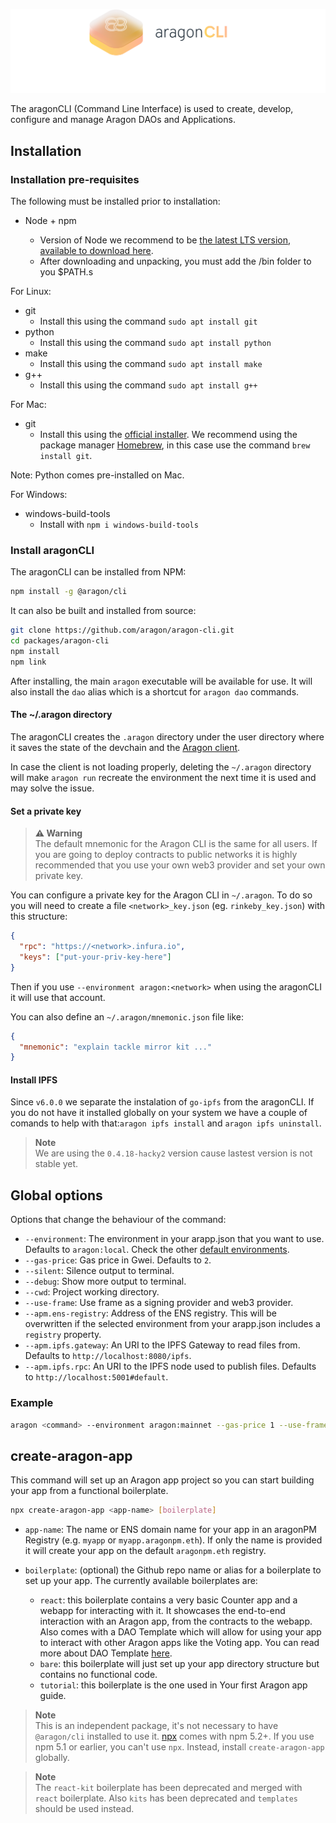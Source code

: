 ![aragonCLI logo](/docs/assets/brand/aragoncli.png)

The aragonCLI (Command Line Interface) is used to create, develop, configure and manage Aragon DAOs and Applications.

## Installation

### Installation pre-requisites

The following must be installed prior to installation:

- Node + npm

  - Version of Node we recommend to be [the latest LTS version, available to download here](https://nodejs.org/en/).
  - After downloading and unpacking, you must add the /bin folder to you \$PATH.s

For Linux:

- git
  - Install this using the command `sudo apt install git`
- python
  - Install this using the command `sudo apt install python`
- make
  - Install this using the command `sudo apt install make`
- g++
  - Install this using the command `sudo apt install g++`

For Mac:

- git
  - Install this using the [official installer](http://sourceforge.net/projects/git-osx-installer/). We recommend using the package manager [Homebrew](https://brew.sh), in this case use the command `brew install git`.

Note: Python comes pre-installed on Mac.

For Windows:

- windows-build-tools
  - Install with `npm i windows-build-tools`

### Install aragonCLI

The aragonCLI can be installed from NPM:

```sh
npm install -g @aragon/cli
```

It can also be built and installed from source:

```sh
git clone https://github.com/aragon/aragon-cli.git
cd packages/aragon-cli
npm install
npm link
```

After installing, the main `aragon` executable will be available for use. It will also install the `dao` alias which is a shortcut for `aragon dao` commands.

#### The ~/.aragon directory

The aragonCLI creates the `.aragon` directory under the user directory where it saves the state of the devchain and the [Aragon client](client.md).

In case the client is not loading properly, deleting the `~/.aragon` directory will make `aragon run` recreate the environment the next time it is used and may solve the issue.

#### Set a private key

> **⚠️  Warning**<br>
> The default mnemonic for the Aragon CLI is the same for all users. If you are going to deploy contracts to public networks it is highly recommended that you use your own web3 provider and set your own private key.

You can configure a private key for the Aragon CLI in `~/.aragon`. To do so you will need to create a file `<network>_key.json` (eg. `rinkeby_key.json`) with this structure:

```json
{
  "rpc": "https://<network>.infura.io",
  "keys": ["put-your-priv-key-here"]
}
```

Then if you use `--environment aragon:<network>` when using the aragonCLI it will use that account.

You can also define an `~/.aragon/mnemonic.json` file like:

```json
{
  "mnemonic": "explain tackle mirror kit ..."
}
```

#### Install IPFS

Since `v6.0.0` we separate the instalation of `go-ipfs` from the aragonCLI. If you do not have it installed globally on your system we have a couple of comands to help with that:`aragon ipfs install` and `aragon ipfs uninstall`.

> **Note**<br>
> We are using the `0.4.18-hacky2` version cause lastest version is not stable yet.

## Global options

Options that change the behaviour of the command:

- `--environment`: The environment in your arapp.json that you want to use. Defaults to `aragon:local`. Check the other [default environments](/docs/cli-global-confg.html#example).
- `--gas-price`: Gas price in Gwei. Defaults to `2`.
- `--silent`: Silence output to terminal.
- `--debug`: Show more output to terminal.
- `--cwd`: Project working directory.
- `--use-frame`: Use frame as a signing provider and web3 provider.
- `--apm.ens-registry`: Address of the ENS registry. This will be overwritten if the selected environment from your arapp.json includes a `registry` property.
- `--apm.ipfs.gateway`: An URI to the IPFS Gateway to read files from. Defaults to `http://localhost:8080/ipfs`.
- `--apm.ipfs.rpc`: An URI to the IPFS node used to publish files. Defaults to `http://localhost:5001#default`.

### Example

```sh
aragon <command> --environment aragon:mainnet --gas-price 1 --use-frame --debug
```

## create-aragon-app

This command will set up an Aragon app project so you can start building your app from a functional boilerplate.

```sh
npx create-aragon-app <app-name> [boilerplate]
```

- `app-name`: The name or ENS domain name for your app in an aragonPM Registry (e.g. `myapp` or `myapp.aragonpm.eth`). If only the name is provided it will create your app on the default `aragonpm.eth` registry.

- `boilerplate`: (optional) the Github repo name or alias for a boilerplate to set up your app. The currently available boilerplates are:
  - `react`: this boilerplate contains a very basic Counter app and a webapp for interacting with it. It showcases the end-to-end interaction with an Aragon app, from the contracts to the webapp. Also comes with a DAO Template which will allow for using your app to interact with other Aragon apps like the Voting app. You can read more about DAO Template [here](templates-intro.md).
  - `bare`: this boilerplate will just set up your app directory structure but contains no functional code.
  - `tutorial`: this boilerplate is the one used in Your first Aragon app guide.

> **Note**<br>
> This is an independent package, it's not necessary to have `@aragon/cli` installed to use it.
> [npx](https://medium.com/@maybekatz/introducing-npx-an-npm-package-runner-55f7d4bd282b) comes with npm 5.2+. If you use npm 5.1 or earlier, you can't use `npx`. Instead, install `create-aragon-app` globally.

> **Note**<br>
> The `react-kit` boilerplate has been deprecated and merged with `react` boilerplate. Also `kits` has been deprecated and `templates` should be used instead.
